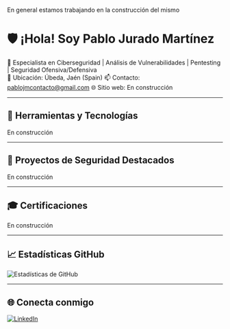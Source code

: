 En general estamos trabajando en la construcción del mismo

# 🛡️ ¡Hola! Soy Pablo Jurado Martínez

🎯 Especialista en Ciberseguridad | Análisis de Vulnerabilidades | Pentesting | Seguridad Ofensiva/Defensiva  
📍 Ubicación: Úbeda, Jaén (Spain)
📫 Contacto: pablojmcontacto@gmail.com
🌐 Sitio web: En construcción

---

## 🧰 Herramientas y Tecnologías

En construcción

---

## 📂 Proyectos de Seguridad Destacados

En construcción

---

## 🎓 Certificaciones

En construcción

---

## 📈 Estadísticas GitHub

![Estadísticas de GitHub](https://github-readme-stats.vercel.app/api?username=pablojmcontacto&show_icons=true)

---

## 🌐 Conecta conmigo

[![LinkedIn](https://img.shields.io/badge/-LinkedIn-blue?style=flat-square&logo=Linkedin&logoColor=white&link=https://www.linkedin.com/in/pablo-jurado-1a1a06278/)](https://www.linkedin.com/in/pablo-jurado-1a1a06278/)





